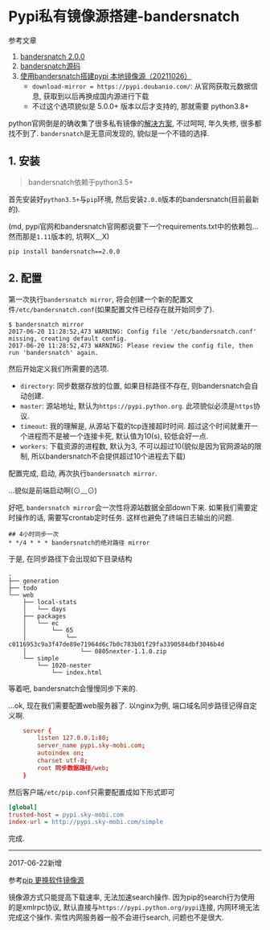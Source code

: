 # Pypi私有镜像源搭建-bandersnatch

参考文章

1. [bandersnatch 2.0.0](https://pypi.python.org/pypi/bandersnatch)
2. [bandersnatch源码](https://bitbucket.org/pypa/bandersnatch)
3. [使用bandersnatch搭建pypi 本地镜像源（20211026）](https://blog.csdn.net/liurizhou/article/details/120980817)
    - `download-mirror = https://pypi.doubanio.com/`: 从官网获取元数据信息, 获取到以后再换成国内源进行下载
    - 不过这个选项貌似是 5.0.0+ 版本以后才支持的, 那就需要 python3.8+

python官网倒是的确收集了很多私有镜像的[解决方案](https://wiki.python.org/moin/PyPiImplementations), 不过呵呵, 年久失修, 很多都找不到了. `bandersnatch`是无意间发现的, 貌似是一个不错的选择.

## 1. 安装

> bandersnatch依赖于python3.5+

首先安装好`python3.5+`与`pip`环境, 然后安装`2.0.0`版本的bandersnatch(目前最新的).

(md, pypi官网和bandersnatch官网都说要下一个requirements.txt中的依赖包...然而那是`1.11`版本的, 坑啊X﹏X)

```
pip install bandersnatch==2.0.0
```

## 2. 配置

第一次执行`bandersnatch mirror`, 将会创建一个新的配置文件`/etc/bandersnatch.conf`(如果配置文件已经存在就开始同步了).

```log
$ bandersnatch mirror
2017-06-20 11:28:52,473 WARNING: Config file '/etc/bandersnatch.conf' missing, creating default config.
2017-06-20 11:28:52,473 WARNING: Please review the config file, then run 'bandersnatch' again.
```

然后开始定义我们所需要的选项.

- `directory`: 同步数据存放的位置, 如果目标路径不存在, 则bandersnatch会自动创建.
- `master`: 源站地址, 默认为`https://pypi.python.org`. 此项貌似必须是`https`协议.
- `timeout`: 我的理解是, 从源站下载的tcp连接超时时间. 超过这个时间就重开一个进程而不是被一个连接卡死, 默认值为10(s), 较低会好一点.
- `workers`: 下载资源的进程数, 默认为3, 不可以超过10(貌似是因为官网源站的限制, 所以bandersnatch不会提供超过10个进程去下载)

配置完成, 启动, 再次执行`bandersnatch mirror`.

...貌似是前端启动啊(⊙﹏⊙)

好吧, `bandersnatch mirror`会一次性将源站数据全部down下来. 如果我们需要定时操作的话, 需要写crontab定时任务. 这样也避免了终端日志输出的问题.

```
## 4小时同步一次
* */4 * * * bandersnatch的绝对路径 mirror
```

于是, 在同步路径下会出现如下目录结构

```
.
├── generation
├── todo
└── web
    ├── local-stats
    │   └── days
    ├── packages
    │   └── ec
    │       └── 65
    │           └── c0116953c9a3f47de89e71964d6c7b0c783b01f29fa3390584dbf3046b4d
    │               └── 0805nexter-1.1.0.zip
    └── simple
        └── 1020-nester
            └── index.html
```

等着吧, bandersnatch会慢慢同步下来的.

...ok, 现在我们需要配置web服务器了. 以nginx为例, 端口域名同步路径记得自定义啊.

```conf
    server {
        listen 127.0.0.1:80;
        server_name pypi.sky-mobi.com;
        autoindex on;
        charset utf-8;
        root 同步数据路径/web;
    }
```

然后客户端`/etc/pip.conf`只需要配置成如下形式即可

```ini
[global]
trusted-host = pypi.sky-mobi.com
index-url = http://pypi.sky-mobi.com/simple
```

完成.

------

2017-06-22新增

参考[pip 更换软件镜像源](http://www.jianshu.com/p/785bb1f4700d)

镜像源方式只能提高下载速率, 无法加速search操作. 因为pip的search行为使用的是xmlrpc协议, 默认直接与`https://pypi.python.org/pypi`连接, 内网环境无法完成这个操作. 索性内网服务器一般不会进行search, 问题也不是很大.
